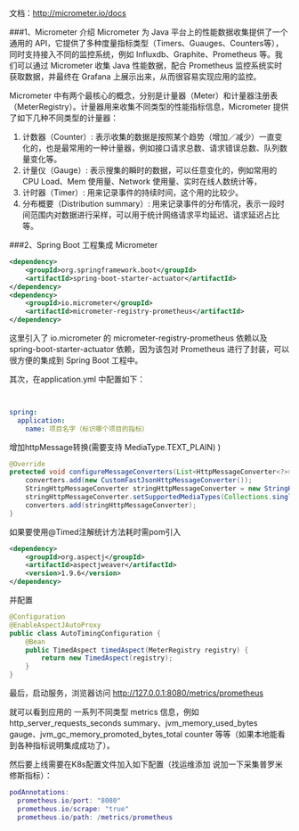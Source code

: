
文档：http://micrometer.io/docs


###1、Micrometer 介绍
Micrometer 为 Java 平台上的性能数据收集提供了一个通用的 API，它提供了多种度量指标类型（Timers、Guauges、Counters等），同时支持接入不同的监控系统，例如 Influxdb、Graphite、Prometheus 等。我们可以通过 Micrometer 收集 Java 性能数据，配合 Prometheus 监控系统实时获取数据，并最终在 Grafana 上展示出来，从而很容易实现应用的监控。

Micrometer 中有两个最核心的概念，分别是计量器（Meter）和计量器注册表（MeterRegistry）。计量器用来收集不同类型的性能指标信息，Micrometer 提供了如下几种不同类型的计量器：

1. 计数器（Counter）: 表示收集的数据是按照某个趋势（增加／减少）一直变化的，也是最常用的一种计量器，例如接口请求总数、请求错误总数、队列数量变化等。
2. 计量仪（Gauge）: 表示搜集的瞬时的数据，可以任意变化的，例如常用的 CPU Load、Mem 使用量、Network 使用量、实时在线人数统计等，
3. 计时器（Timer）: 用来记录事件的持续时间，这个用的比较少。
4. 分布概要（Distribution summary）: 用来记录事件的分布情况，表示一段时间范围内对数据进行采样，可以用于统计网络请求平均延迟、请求延迟占比等。


###2、Spring Boot 工程集成 Micrometer
```xml
<dependency>
    <groupId>org.springframework.boot</groupId>
    <artifactId>spring-boot-starter-actuator</artifactId>
</dependency>
<dependency>
    <groupId>io.micrometer</groupId>
    <artifactId>micrometer-registry-prometheus</artifactId>
</dependency>
```
这里引入了 io.micrometer 的 micrometer-registry-prometheus 依赖以及 spring-boot-starter-actuator 依赖，因为该包对 Prometheus 进行了封装，可以很方便的集成到 Spring Boot 工程中。

其次，在application.yml 中配置如下：
```yaml

      
spring:
  application:
    name: 项目名字（标识哪个项目的指标）
```

增加httpMessage转换(需要支持  MediaType.TEXT_PLAIN) )
```java
@Override
protected void configureMessageConverters(List<HttpMessageConverter<?>> converters) {
    converters.add(new CustomFastJsonHttpMessageConverter());
    StringHttpMessageConverter stringHttpMessageConverter = new StringHttpMessageConverter();
    stringHttpMessageConverter.setSupportedMediaTypes(Collections.singletonList(MediaType.TEXT_PLAIN));
    converters.add(stringHttpMessageConverter);
}
```


如果要使用@Timed注解统计方法耗时需pom引入
```xml
<dependency>
    <groupId>org.aspectj</groupId>
    <artifactId>aspectjweaver</artifactId>
    <version>1.9.6</version>
</dependency>
```
并配置
```java
@Configuration
@EnableAspectJAutoProxy
public class AutoTimingConfiguration {
    @Bean
    public TimedAspect timedAspect(MeterRegistry registry) {
        return new TimedAspect(registry);
    }
}
```

最后，启动服务，浏览器访问 http://127.0.0.1:8080/metrics/prometheus

就可以看到应用的 一系列不同类型 metrics 信息，例如 http_server_requests_seconds summary、jvm_memory_used_bytes gauge、jvm_gc_memory_promoted_bytes_total counter 等等（如果本地能看到各种指标说明集成成功了）。

然后要上线需要在K8s配置文件加入如下配置（找运维添加 说加一下采集普罗米修斯指标）：
```lua
podAnnotations:
  prometheus.io/port: "8080"
  prometheus.io/scrape: "true"
  prometheus.io/path: /metrics/prometheus
```